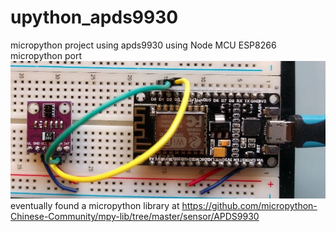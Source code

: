 # upython_apds9930
micropython project using apds9930
using Node MCU ESP8266 micropython port 
![board setup](apds9930_NodeMCU_esp8266.jpg)
eventually found a micropython library at
https://github.com/micropython-Chinese-Community/mpy-lib/tree/master/sensor/APDS9930
